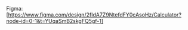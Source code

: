 Figma: [https://www.figma.com/design/2fIdA7Z9NtefdFY0cAsoHz/Calculator?node-id=0-1&t=YUqaSmB2skgFQ5gf-1]